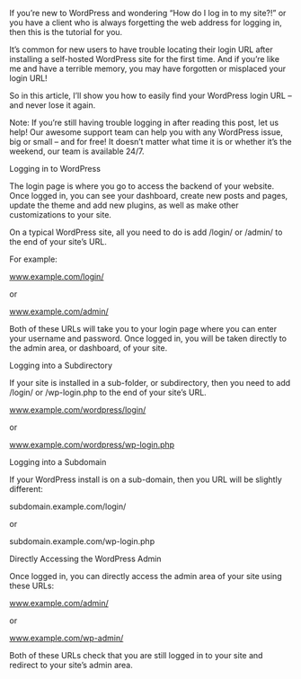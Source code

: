 If you’re new to WordPress and wondering “How do I log in to my site?!” or you have a client who is always forgetting the web address for logging in, then this is the tutorial for you.

It’s common for new users to have trouble locating their login URL after installing a self-hosted WordPress site for the first time. And if you’re like me and have a terrible memory, you may have forgotten or misplaced your login URL!

So in this article, I’ll show you how to easily find your WordPress login URL – and never lose it again.

Note: If you’re still having trouble logging in after reading this post, let us help! Our awesome support team can help you with any WordPress issue, big or small – and for free! It doesn’t matter what time it is or whether it’s the weekend, our team is available 24/7.


Logging in to WordPress

The login page is where you go to access the backend of your website. Once logged in, you can see your dashboard, create new posts and pages, update the theme and add new plugins, as well as make other customizations to your site.

On a typical WordPress site, all you need to do is add /login/ or /admin/ to the end of your site’s URL.

For example:

www.example.com/login/

or

www.example.com/admin/

Both of these URLs will take you to your login page where you can enter your username and password. Once logged in, you will be taken directly to the admin area, or dashboard, of your site.

Logging into a Subdirectory

If your site is installed in a sub-folder, or subdirectory, then you need to add /login/ or /wp-login.php to the end of your site’s URL.

www.example.com/wordpress/login/

or

www.example.com/wordpress/wp-login.php

Logging into a Subdomain

If your WordPress install is on a sub-domain, then you URL will be slightly different:

subdomain.example.com/login/

or

subdomain.example.com/wp-login.php

Directly Accessing the WordPress Admin

Once logged in, you can directly access the admin area of your site using these URLs:

www.example.com/admin/

or

www.example.com/wp-admin/

Both of these URLs check that you are still logged in to your site and redirect to your site’s admin area.


